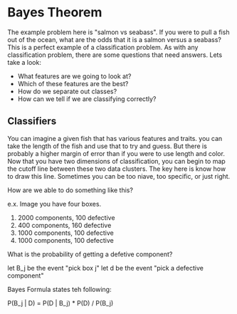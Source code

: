 # Bayes Theorem

The example problem here is "salmon vs seabass". If you were to pull a fish out of the ocean, what are the odds that it is a salmon versus a seabass? 
This is a perfect example of a classification problem. As with any classification problem, there are some questions that need answers. Lets take a look:
- What features are we going to look at?
- Which of these features are the best?
- How do we separate out classes?
- How can we tell if we are classifying correctly?

## Classifiers

You can imagine a given fish that has various features and traits. you can take the length of the fish and use that to try and guess. 
But there is probably a higher margin of error than if you were to use length and color. Now that you have two dimensions of classification,
you can begin to map the cutoff line between these two data clusters. The key here is know how to draw this line. Sometimes you can be too niave,
too specific, or just right.

How are we able to do something like this?

e.x.
Image you have four boxes. 
1. 2000 components, 100 defective
2. 400 components, 160 defective
3. 1000 components, 100 defective
4. 1000 components, 100 defective

What is the probability of getting a defetive component?

let B_j be the event "pick box j"
let d be the event "pick a defective component"

Bayes Formula states teh following:

P(B_j | D) = P(D | B_j) * P(D) / P(B_j)

